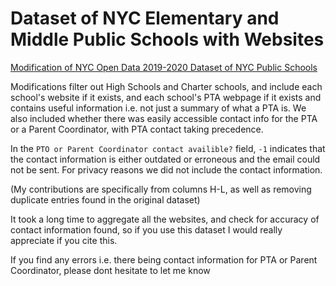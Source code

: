 # Dataset of NYC Elementary and Middle Public Schools with Websites
 [Modification of NYC Open Data 2019-2020 Dataset of NYC Public Schools](https://data.cityofnewyork.us/Education/2019-2020-School-Locations/wg9x-4ke6)

 Modifications filter out High Schools and Charter schools, and include each school's website if it exists, and each school's PTA webpage if it exists and contains useful information i.e. not just a summary of what a PTA is.
 We also included whether there was easily accessible contact info for the PTA or a Parent Coordinator, with PTA contact taking precedence. 

 In the `PTO or Parent Coordinator contact availible?` field, `-1` indicates that the contact information is either outdated or erroneous and the email could not be sent. For privacy reasons we did not include the contact information. 

 (My contributions are specifically from columns H-L, as well as removing duplicate entries found in the original dataset)

 It took a long time to aggregate all the websites, and check for accuracy of contact information found, so if you use this dataset I would really appreciate if you cite this.

 If you find any errors i.e. there being contact information for PTA or Parent Coordinator, please dont hesitate to let me know
